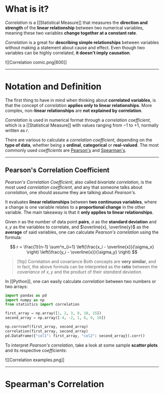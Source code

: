 # What is it?

*Correlation* is a [[Statistical Measure]] that measures the **direction and strength** of the **linear relationship** between two numerical variables, meaning these two variables **change together at a constant rate**. 

*Correlation* is a great for **describing simple relationships** between variables without making a statement about cause and effect. Even though two variables can be highly correlated, **it doesn't imply causation**.

![[Correlation comic.png|600]]

___
# Notation and Definition

The first thing to have in mind when thinking about **correlated variables**, is that the concept of *correlation* **applies only to linear relationships**. More complex, non-**linear relationships** are **not explained by correlation**. 

*Correlation* is used in numerical format through a *correlation coefficient*, which is a [[Statistical Measure]] with values ranging from $-1$ to $+1$, normally written as $r$.

There are various to calculate a *correlation coefficient*, depending on the **type of data**, whether being a **ordinal**, **categorical** or **real-valued**. The most commonly used *coefficients* are [Pearson's](https://en.wikipedia.org/wiki/Pearson_correlation_coefficient) and [Spearman's](https://en.wikipedia.org/wiki/Spearman%27s_rank_correlation_coefficient).
___
## Pearson's Correlation Coefficient

*Pearson's Correlation Coefficient*, also called *bivariate correlation*, is the most used *correlation coefficient*, and any that someone talks about *correlation*, one should assume they are talking about *Pearson's*.

It evaluates **linear relationships** between **two continuous variables**, where a change is one variable relates to a **proportional change** in the other variable. The main takeaway is that it **only applies to linear relationships**.

Given $n$ as the number of data point **pairs**, $\sigma$ as the **standard deviation** and $x, y$ as the variables to correlate,  and $\overline{x}, \overline{y}$ as the **average** of said variables, one can calculate *Pearson's correlation* using the formula:

$$
r = \frac{1}{n-1} 
\sum^n_{i=1} 
\left(\frac{x_i - \overline{x}}{\sigma_x} \right)
\left(\frac{y_i - \overline{x}}{\sigma_y} \right)
$$

> [!tip] Correlation and covariance
> Both concepts are **very similar**, and in fact, the above formula can be interpreted as the **ratio** between the *covariance* of $x, y$ and the product of their *standard deviation*.

In [[Python]], one can easily calculate *correlation* between two numbers or two arrays:
```python
import pandas as pd
import numpy as np
from statistics import correlation

first_array = np.array([1, 2, 3, 9, 10, 15])
second_array = np.array([-4, -2, 1, 6, 9, 10])

np.corrcoef(first_array, second_array)
correlation(first_array, second_array)
pd.DataFrame({"col1": first_array, "col2": second_array}).corr()
```

To interpret *Pearson's correlation*, take a look at some sample **scatter plots** and its respective *coefficients*:

![[Correlation examples.png]]
___
# Spearman's Correlation